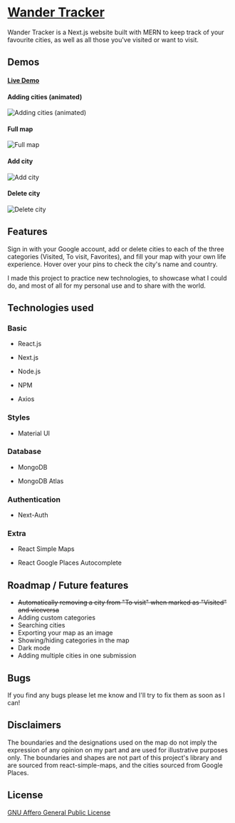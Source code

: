 # [Wander Tracker](https://city-tracker.vercel.app/main#)

Wander Tracker is a Next.js website built with MERN to keep track of your favourite cities, as well as all those you've visited or want to visit.

## Demos

#### [Live Demo](https://city-tracker.vercel.app/main#)

#### Adding cities (animated)

![Adding cities (animated)](https://github.com/nicopoore/city-tracker/blob/main/public/gifREADME.gif)

#### Full map

![Full map](https://imgur.com/ijxezk7.jpg)

#### Add city

![Add city](https://imgur.com/DohLbDl.jpg)

#### Delete city

![Delete city](https://imgur.com/QTjQVf4.jpg)

## Features

Sign in with your Google account, add or delete cities to each of the three categories (Visited, To visit, Favorites), and fill your map with your own life experience. Hover over your pins to check the city's name and country.

I made this project to practice new technologies, to showcase what I could do, and most of all for my personal use and to share with the world.

## Technologies used

### Basic

- React.js

- Next.js

- Node.js

- NPM

- Axios

### Styles

- Material UI

### Database

- MongoDB

- MongoDB Atlas

### Authentication

- Next-Auth

### Extra

- React Simple Maps

- React Google Places Autocomplete

## Roadmap / Future features

- ~~Automatically removing a city from "To visit" when marked as "Visited" and viceversa~~
- Adding custom categories
- Searching cities
- Exporting your map as an image
- Showing/hiding categories in the map
- Dark mode
- Adding multiple cities in one submission

## Bugs

If you find any bugs please let me know and I'll try to fix them as soon as I can!

## Disclaimers

The boundaries and the designations used on the map do not imply the expression of any opinion on my part and are used for illustrative purposes only. The boundaries and shapes are not part of this project's library and are sourced from react-simple-maps, and the cities sourced from Google Places.

## License

[GNU Affero General Public License](https://github.com/nicopoore/city-tracker/blob/main/LICENSE)
